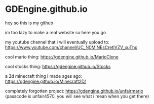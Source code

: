# GDEngine.github.io

hey so this is my github

im too lazy to make a real website so here you go

my youtube channel that i will eventually upload to: https://www.youtube.com/channel/UC_N0MiNEsCretIVZV_xuThg

cool mario thing: https://gdengine.github.io/MarioClone

cool stocks thing: https://gdengine.github.io/Stocks

a 2d minecraft thing i made ages ago: https://gdengine.github.io/Minecraft2D/

completely forgotten project: https://gdengine.github.io/unfairmario (passcode is unfair4570, you will see what i mean when you get there)
